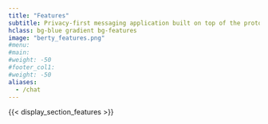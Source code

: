 ```yaml
---
title: "Features"
subtitle: Privacy-first messaging application built on top of the protocol Wesh Network.
hclass: bg-blue gradient bg-features
image: "berty_features.png"
#menu:
#main:
#weight: -50
#footer_col1:
#weight: -50
aliases:
  - /chat
---
```


{{< display_section_features >}}
